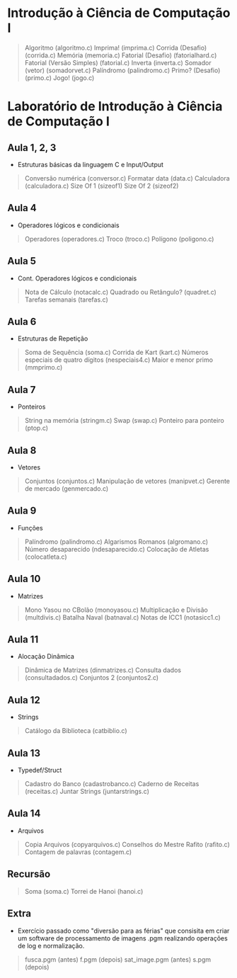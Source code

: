 # Introdução à Ciência de Computação I
> Algoritmo (algoritmo.c)
> Imprima! (imprima.c)
> Corrida (Desafio) (corrida.c)
> Memória (memoria.c)
> Fatorial (Desafio) (fatorialhard.c)
> Fatorial (Versão Simples) (fatorial.c)
> Inverta (inverta.c)
> Somador (vetor) (somadorvet.c)
> Palíndromo (palindromo.c)
> Primo? (Desafio) (primo.c)
> Jogo! (jogo.c)

# Laboratório de Introdução à Ciência de Computação I
## Aula 1, 2, 3
- Estruturas básicas da linguagem C e Input/Output
> Conversão numérica (conversor.c)
> Formatar data (data.c)
> Calculadora (calculadora.c)
> Size Of 1 (sizeof1)
> Size Of 2 (sizeof2)

## Aula 4
- Operadores lógicos e condicionais
> Operadores (operadores.c)
> Troco (troco.c)
> Polígono (poligono.c)

## Aula 5
- Cont. Operadores lógicos e condicionais
> Nota de Cálculo (notacalc.c)
> Quadrado ou Retângulo? (quadret.c)
> Tarefas semanais (tarefas.c)

## Aula 6
- Estruturas de Repetição
> Soma de Sequência (soma.c)
> Corrida de Kart (kart.c)
> Números especiais de quatro dígitos (nespeciais4.c)
> Maior e menor primo (mmprimo.c)

## Aula 7
- Ponteiros
> String na memória (stringm.c)
> Swap (swap.c)
> Ponteiro para ponteiro (ptop.c)

## Aula 8
- Vetores
> Conjuntos (conjuntos.c)
> Manipulação de vetores (manipvet.c)
> Gerente de mercado (genmercado.c)

## Aula 9
- Funções
> Palíndromo (palindromo.c)
> Algarismos Romanos (algromano.c)
> Número desaparecido (ndesaparecido.c)
> Colocação de Atletas (colocatleta.c)

## Aula 10
- Matrizes
> Mono Yasou no CBolão (monoyasou.c)
> Multiplicação e Divisão (multdivis.c)
> Batalha Naval (batnaval.c)
> Notas de ICC1 (notasicc1.c)

## Aula 11
- Alocação Dinâmica
> Dinâmica de Matrizes (dinmatrizes.c)
> Consulta dados (consultadados.c)
> Conjuntos 2 (conjuntos2.c)

## Aula 12
- Strings
> Catálogo da Biblioteca (catbiblio.c)

## Aula 13
- Typedef/Struct
> Cadastro do Banco (cadastrobanco.c)
> Caderno de Receitas (receitas.c)
> Juntar Strings (juntarstrings.c)

## Aula 14
- Arquivos
> Copia Arquivos (copyarquivos.c)
> Conselhos do Mestre Rafito (rafito.c)
> Contagem de palavras (contagem.c)

## Recursão 
> Soma (soma.c)
> Torrei de Hanoi (hanoi.c)

## Extra
- Exercício passado como "diversão para as férias" que consisita em criar um software de processamento de imagens .pgm realizando operações de log e normalização.
> fusca.pgm (antes)
> f.pgm (depois)
> sat_image.pgm (antes)
> s.pgm (depois)
